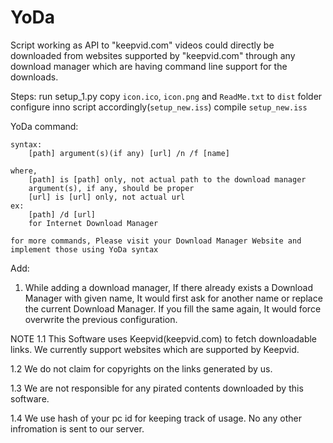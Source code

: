 # YoDa
Script working as API to "keepvid.com"
videos could directly be downloaded from websites supported by "keepvid.com" through any download manager which are having command line support for the downloads.

Steps:
  run setup_1.py
  copy `icon.ico`, `icon.png` and `ReadMe.txt` to `dist` folder
  configure inno script accordingly(`setup_new.iss`)
  compile `setup_new.iss`
  

YoDa command:

	syntax:
		[path] argument(s)(if any) [url] /n /f [name]
	
	where,
		[path] is [path] only, not actual path to the download manager
		argument(s), if any, should be proper
		[url] is [url] only, not actual url
	ex:
		[path] /d [url]
		for Internet Download Manager
	
	for more commands, Please visit your Download Manager Website and implement those using YoDa syntax
Add:
1. While adding a download manager, If there already exists a Download Manager with given name, It would first ask for another name or replace the current Download Manager. If you fill the same again, It would force overwrite the previous configuration.


NOTE
1.1
This Software uses Keepvid(keepvid.com) to fetch downloadable links. We currently support websites which are supported by Keepvid.

1.2
We do not claim for copyrights on the links generated by us.

1.3
We are not responsible for any pirated contents downloaded by this software.

1.4
We use hash of your pc id for keeping track of usage. No any other infromation is sent to our server.
  
